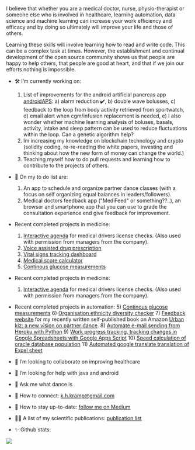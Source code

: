 I believe that whether you are a medical doctor, nurse, physio-therapist or someone else who is involved in healthcare, learning automation, data science and machine learning can increase your work efficiency and efficacy and by doing so ultimately will improve your life and those of others. 

Learning these skills will involve learning how to read and write code. This can be a complex task at times. However, the establishment and continual development of the open source community shows us that people are happy to help others, that people are good at heart, and that if we join our efforts nothing is impossible. 

- 🛠️  I’m currently working on:
  1) List of improvements for the android artificial pancreas app [androidAPS](https://github.com/nightscout/AndroidAPS): a) alarm reduction :heavy_check_mark:, b) double wave bolusses, c) feedback to the loop from body activity retrieved from sportwatch, d) email alert when cgm/infusion replacement is needed, e) I also wonder whether machine learning analysis of boluses, basals, activity, intake and sleep pattern can be used to reduce fluctuations within the loop. Can a genetic algorithm help? 
  2) Im increasing my knowledge on blockchain technology and crypto (solidity coding, re-re-reading the white papers, investing and thinking about how the new form of money can change the world.)   
  3) Teaching myself how to do pull requests and learning how to contribute to the projects of others. 

- 📕 On my to do list are: 
  1) An app to schedule and organize partner dance classes (with a focus on self organizing equal balances in leaders/followers).
  2) Medical doctors feedback app ("MediFeed" or something??..), an browser and smartphone app that you can use to grade the consultation experience end give feedback for improvement.

- Recent completed projects in medicine:
  1) [Interactive agenda](https://github.com/KelvinKramp/ConsultationSchedulingApp) for medical drivers license checks. (Also used with permission from managers from the company). 
  2) [Voice assisted drug prescription](https://github.com/KelvinKramp/voice-assisted-drug-prescription)
  3) [Vital signs tracking dashboard](https://github.com/KelvinKramp/vital-signs-Dash-python)
  4) [Medical score calculator](https://github.com/KelvinKramp/OPS-calculator)
  5) [Continous glucose measurements](https://towardsdatascience.com/how-to-hack-a-glucose-sensor-ebaaf2238170)


- Recent completed projects in medicine:
  1) [Interactive agenda](https://github.com/KelvinKramp/ConsultationSchedulingApp) for medical drivers license checks. (Also used with permission from managers from the company). 
- Recent completed projects in automation:
  5) [Continous glucose measurements](https://towardsdatascience.com/how-to-hack-a-glucose-sensor-ebaaf2238170)
  6) [Organisation ethnicity diversity checker](https://github.com/KelvinKramp/ethnicity-detector)
  7) [Feedback website](https://github.com/KelvinKramp/BookFeedback) for my recently written self-published book on Amazon [Urban kiz: a new vision on partner dance](https://www.amazon.com/Urban-Kiz-vision-partner-dance/dp/9090344306). 
  8) [Automate e-mail sending from Heroku with Python](https://k-h-kramp.medium.com/automate-e-mail-sending-from-heroku-with-python-a7543ea8a0b6)
  9) [Work progress tracking, tracking changes in Google Spreadsheets with Google Apps Script](https://k-h-kramp.medium.com/automated-work-progress-tracking-88f4fde1acaf)
  10) [Speed calculation of oracle database population](https://gist.github.com/KelvinKramp/ff2ba98e4f2194299f3f405906ee66cc)
  11) [Automated google translate translation of Excel sheet](https://gist.github.com/KelvinKramp/c1baf72f409301156d4aa309b27f242f)

- :hospital: I’m looking to collaborate on improving healthcare
- :mag_right: I’m looking for help with java and android
- 💬 Ask me what dance is
- 🔗 How to connect: k.h.kramp@gmail.com
- :newspaper: How to stay up-to-date: [follow me on Medium](https://k-h-kramp.medium.com/)
- 👨‍💻 A list of my scientific publications: [publication list](https://github.com/KelvinKramp/Publications) 
- ✨ Github stats: 
<img src="https://github-readme-stats.vercel.app/api?username=KelvinKramp&&show_icons=true&title_color=ffffff&icon_color=bb2acf&text_color=daf7dc&bg_color=151515">
